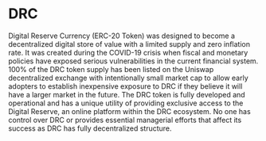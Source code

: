 # DRC
Digital Reserve Currency (ERC-20 Token) was designed to become a decentralized digital store of value with a limited supply and zero inflation rate. 
It was created during the COVID-19 crisis when fiscal and monetary policies have exposed serious vulnerabilities in the current financial system. 
100% of the DRC token supply has been listed on the Uniswap decentralized exchange with intentionally small market cap to allow early adopters to establish inexpensive exposure to DRC if they believe it will have a larger market in the future. The DRC token is fully developed and operational and has a unique utility of providing exclusive access to the Digital Reserve, an online platform within the DRC ecosystem. No one has control over DRC or provides essential managerial efforts that affect its success as DRC has fully decentralized structure.
